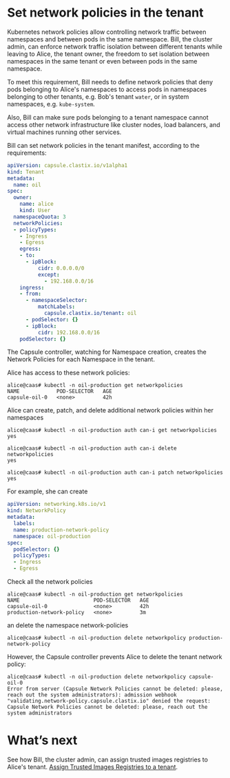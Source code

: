 # Set network policies in the tenant
Kubernetes network policies allow controlling network traffic between namespaces and between pods in the same namespace. Bill, the cluster admin, can enforce network traffic isolation between different tenants while leaving to Alice, the tenant owner, the freedom to set isolation between namespaces in the same tenant or even between pods in the same namespace.

To meet this requirement, Bill needs to define network policies that deny pods belonging to Alice's namespaces to access pods in namespaces belonging to other tenants, e.g. Bob's tenant `water`, or in system namespaces, e.g. `kube-system`.

Also, Bill can make sure pods belonging to a tenant namespace cannot access other network infrastructure like cluster nodes, load balancers, and virtual machines running other services.  

Bill can set network policies in the tenant manifest, according to the requirements:

```yaml
apiVersion: capsule.clastix.io/v1alpha1
kind: Tenant
metadata:
  name: oil
spec:
  owner:
    name: alice
    kind: User
  namespaceQuota: 3
  networkPolicies:
  - policyTypes:
    - Ingress
    - Egress
    egress:
    - to:
      - ipBlock:
          cidr: 0.0.0.0/0
          except:
            - 192.168.0.0/16 
    ingress:
    - from:
      - namespaceSelector:
          matchLabels:
            capsule.clastix.io/tenant: oil
      - podSelector: {}
      - ipBlock:
          cidr: 192.168.0.0/16
    podSelector: {}
```

The Capsule controller, watching for Namespace creation, creates the Network Policies for each Namespace in the tenant.

Alice has access to these network policies:

```
alice@caas# kubectl -n oil-production get networkpolicies
NAME            POD-SELECTOR   AGE
capsule-oil-0   <none>         42h
```

Alice can create, patch, and delete additional network policies within her namespaces

```
alice@caas# kubectl -n oil-production auth can-i get networkpolicies
yes

alice@caas# kubectl -n oil-production auth can-i delete networkpolicies
yes

alice@caas# kubectl -n oil-production auth can-i patch networkpolicies
yes
```

For example, she can create

```yaml
apiVersion: networking.k8s.io/v1
kind: NetworkPolicy
metadata:
  labels:
  name: production-network-policy
  namespace: oil-production
spec:
  podSelector: {}
  policyTypes:
  - Ingress
  - Egress
```

Check all the network policies

```
alice@caas# kubectl -n oil-production get networkpolicies
NAME                        POD-SELECTOR   AGE
capsule-oil-0               <none>         42h
production-network-policy   <none>         3m
```

an delete the namespace network-policies

```
alice@caas# kubectl -n oil-production delete networkpolicy production-network-policy
```


However, the Capsule controller prevents Alice to delete the tenant network policy:

```
alice@caas# kubectl -n oil-production delete networkpolicy capsule-oil-0
Error from server (Capsule Network Policies cannot be deleted: please, reach out the system administrators): admission webhook "validating.network-policy.capsule.clastix.io" denied the request: Capsule Network Policies cannot be deleted: please, reach out the system administrators
```

# What’s next
See how Bill, the cluster admin, can assign trusted images registries to Alice's tenant. [Assign Trusted Images Registries to a tenant]().